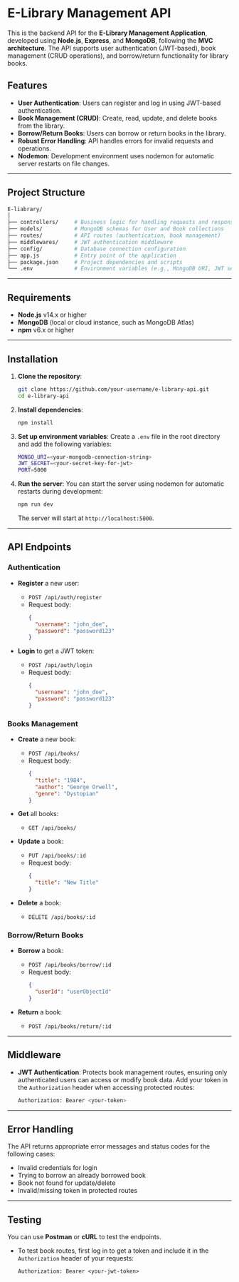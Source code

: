 # E-Library Management API

This is the backend API for the **E-Library Management Application**, developed using **Node.js**, **Express**, and **MongoDB**, following the **MVC architecture**. The API supports user authentication (JWT-based), book management (CRUD operations), and borrow/return functionality for library books.

## Features

- **User Authentication**: Users can register and log in using JWT-based authentication.
- **Book Management (CRUD)**: Create, read, update, and delete books from the library.
- **Borrow/Return Books**: Users can borrow or return books in the library.
- **Robust Error Handling**: API handles errors for invalid requests and operations.
- **Nodemon**: Development environment uses nodemon for automatic server restarts on file changes.

---

## Project Structure

```bash
E-liabrary/
│
├── controllers/     # Business logic for handling requests and responses
├── models/          # MongoDB schemas for User and Book collections
├── routes/          # API routes (authentication, book management)
├── middlewares/     # JWT authentication middleware
├── config/          # Database connection configuration
├── app.js           # Entry point of the application
├── package.json     # Project dependencies and scripts
└── .env             # Environment variables (e.g., MongoDB URI, JWT secret)
```

---

## Requirements

- **Node.js** v14.x or higher
- **MongoDB** (local or cloud instance, such as MongoDB Atlas)
- **npm** v6.x or higher

---

## Installation

1. **Clone the repository**:
   ```bash
   git clone https://github.com/your-username/e-library-api.git
   cd e-library-api
   ```

2. **Install dependencies**:
   ```bash
   npm install
   ```

3. **Set up environment variables**:
   Create a `.env` file in the root directory and add the following variables:
   ```bash
   MONGO_URI=<your-mongodb-connection-string>
   JWT_SECRET=<your-secret-key-for-jwt>
   PORT=5000
   ```

4. **Run the server**:
   You can start the server using nodemon for automatic restarts during development:
   ```bash
   npm run dev
   ```
   The server will start at `http://localhost:5000`.

---

## API Endpoints

### Authentication

- **Register** a new user:
  - `POST /api/auth/register`
  - Request body:
    ```json
    {
      "username": "john_doe",
      "password": "password123"
    }
    ```

- **Login** to get a JWT token:
  - `POST /api/auth/login`
  - Request body:
    ```json
    {
      "username": "john_doe",
      "password": "password123"
    }
    ```

### Books Management

- **Create** a new book:
  - `POST /api/books/`
  - Request body:
    ```json
    {
      "title": "1984",
      "author": "George Orwell",
      "genre": "Dystopian"
    }
    ```

- **Get** all books:
  - `GET /api/books/`

- **Update** a book:
  - `PUT /api/books/:id`
  - Request body:
    ```json
    {
      "title": "New Title"
    }
    ```

- **Delete** a book:
  - `DELETE /api/books/:id`

### Borrow/Return Books

- **Borrow** a book:
  - `POST /api/books/borrow/:id`
  - Request body:
    ```json
    {
      "userId": "userObjectId"
    }
    ```

- **Return** a book:
  - `POST /api/books/return/:id`

---

## Middleware

- **JWT Authentication**: Protects book management routes, ensuring only authenticated users can access or modify book data. Add your token in the `Authorization` header when accessing protected routes:
  ```bash
  Authorization: Bearer <your-token>
  ```

---

## Error Handling

The API returns appropriate error messages and status codes for the following cases:
- Invalid credentials for login
- Trying to borrow an already borrowed book
- Book not found for update/delete
- Invalid/missing token in protected routes

---

## Testing

You can use **Postman** or **cURL** to test the endpoints.

- To test book routes, first log in to get a token and include it in the `Authorization` header of your requests:
  ```
  Authorization: Bearer <your-jwt-token>
  ```

